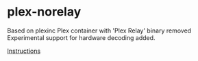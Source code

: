# plex-norelay

Based on plexinc Plex container with 'Plex Relay' binary removed
Experimental support for hardware decoding added.

[Instructions](https://hub.docker.com/r/linuxserver/plex/)

